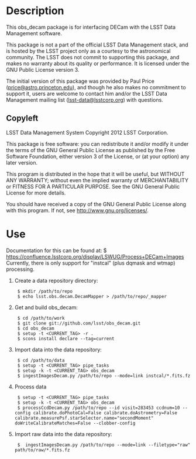 Description
===========

This obs_decam package is for interfacing DECam with the LSST Data Management
software.

This package is not a part of the official LSST Data Management stack, and is
hosted by the LSST project only as a courtesy to the astronomical community.
The LSST does not commit to supporting this package, and makes no warranty
about its quality or performance.  It is licensed under the GNU Public License
version 3.

The initial version of this package was provided by Paul Price
(price@astro.princeton.edu), and though he also makes no commitment to
support it, users are welcome to contact him and/or the LSST Data Management
mailing list (lsst-data@lsstcorp.org) with questions.


Copyleft
--------

LSST Data Management System
Copyright 2012 LSST Corporation.

This package is free software: you can redistribute it and/or modify
it under the terms of the GNU General Public License as published by
the Free Software Foundation, either version 3 of the License, or
(at your option) any later version.

This program is distributed in the hope that it will be useful,
but WITHOUT ANY WARRANTY; without even the implied warranty of
MERCHANTABILITY or FITNESS FOR A PARTICULAR PURPOSE.  See the
GNU General Public License for more details.

You should have received a copy of the GNU General Public License
along with this program.  If not, see <http://www.gnu.org/licenses/>.


Use
===

Documentation for this can be found at:
        $ https://confluence.lsstcorp.org/display/LSWUG/Process+DECam+Images
Currently, there is only support for "instcal" (plus dqmask and wtmap) processing.

1. Create a data repository directory:

        $ mkdir /path/to/repo
        $ echo lsst.obs.decam.DecamMapper > /path/to/repo/_mapper

2. Get and build obs_decam:

        $ cd /path/to/work
        $ git clone git://github.com/lsst/obs_decam.git
        $ cd obs_decam
        $ setup -t <CURRENT_TAG> -r .
        $ scons install declare --tag=current

3. Import data into the data repository:

        $ cd /path/to/data
        $ setup -t <CURRENT_TAG> pipe_tasks
        $ setup -k -t <CURRENT_TAG> obs_decam
        $ ingestImagesDecam.py /path/to/repo --mode=link instcal/*.fits.fz

4. Process data

        $ setup -t <CURRENT_TAG> pipe_tasks
        $ setup -k -t <CURRENT_TAG> obs_decam
        $ processCcdDecam.py /path/to/repo --id visit=283453 ccdnum=10 --config calibrate.doPhotoCal=False calibrate.doAstrometry=False calibrate.measurePsf.starSelector.name="secondMoment" doWriteCalibrateMatches=False --clobber-config

5. Import raw data into the data repository: 

        $  ingestImagesDecam.py /path/to/repo --mode=link --filetype="raw" path/to/raw/*.fits.fz

